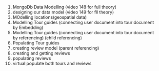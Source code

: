 <!-- Modelling Data and Advanced Mongoose -->
1. MongoDb Data Modelling (video 148 for full theory)
2. designing our data model (video 149 for fll theory)
3. MOdelling locations(geospatial data)
4. Modelling Tour guides (connecting user document into tour document by Embedding)
5. Modelling Tour guides (connecting user document into tour document by referencing) (child referencing)
6. Populating Tour guides
7. creating review model (parent referencing)
8. creating and getting reviews
9. populating reviews
10. virtual populate both tours and reviews